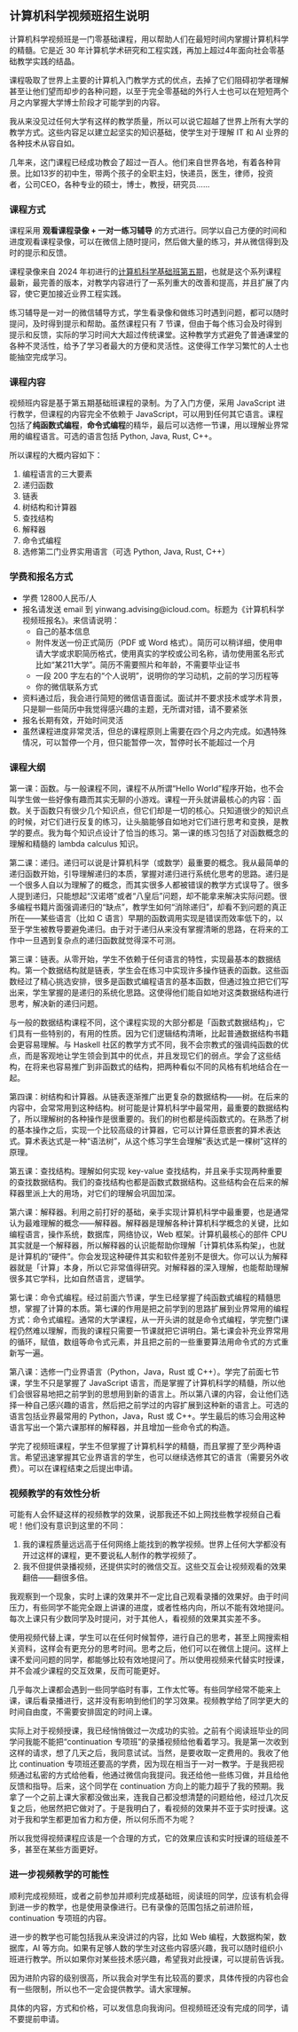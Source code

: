 <div class="inner">
<h2>计算机科学视频班招生说明</h2>
<p>计算机科学视频班是一门零基础课程，用以帮助人们在最短时间内掌握计算机科学的精髓。它是近 30 年计算机学术研究和工程实践，再加上超过4年面向社会零基础教学实践的结晶。</p>
<p>课程吸取了世界上主要的计算机入门教学方式的优点，去掉了它们阻碍初学者理解甚至让他们望而却步的各种问题，以至于完全零基础的外行人士也可以在短短两个月之内掌握大学博士阶段才可能学到的内容。</p>
<p>我从来没见过任何大学有这样的教学质量，所以可以说它超越了世界上所有大学的教学方式。这些内容足以建立起坚实的知识基础，使学生对于理解 IT 和 AI 业界的各种技术从容自如。</p>
<p>几年来，这门课程已经成功教会了超过一百人。他们来自世界各地，有着各种背景。比如13岁的初中生，带两个孩子的全职主妇，快递员，医生，律师，投资者，公司CEO，各种专业的硕士，博士，教授，研究员……</p>
<h3 id="课程方式">课程方式</h3>
<p>课程采用 <strong>观看课程录像 + 一对一练习辅导</strong> 的方式进行。同学以自己方便的时间和进度观看课程录像，可以在微信上随时提问，然后做大量的练习，并从微信得到及时的提示和反馈。</p>
<p>课程录像来自 2024 年初进行的<a href="https://www.yinwang.org/blog-cn/2023/12/23/cs-course-5">计算机科学基础班第五期</a>，也就是这个系列课程最新，最完善的版本，对教学内容进行了一系列重大的改善和提高，并且扩展了内容，使它更加接近业界工程实践。</p>
<p>练习辅导是一对一的微信辅导方式，学生看录像和做练习时遇到问题，都可以随时提问，及时得到提示和帮助。虽然课程只有 7 节课，但由于每个练习会及时得到提示和反馈，实际的学习时间大大超过传统课堂。这种教学方式避免了普通课堂的各种不灵活性，给予了学习者最大的方便和灵活性。这使得工作学习繁忙的人士也能抽空完成学习。</p>
<h3 id="课程内容">课程内容</h3>
<p>视频班内容是基于第五期基础班课程的录制。为了入门方便，采用 JavaScript 进行教学，但课程的内容完全不依赖于 JavaScript，可以用到任何其它语言。课程包括了<strong>纯函数式编程</strong>，<strong>命令式编程</strong>的精华，最后可以选修一节课，用以理解业界常用的编程语言。可选的语言包括 Python, Java, Rust, C++。</p>
<p>所以课程的大概内容如下：</p>
<ol>
<li>编程语言的三大要素</li>
<li>递归函数</li>
<li>链表</li>
<li>树结构和计算器</li>
<li>查找结构</li>
<li>解释器</li>
<li>命令式编程</li>
<li>选修第二门业界实用语言（可选 Python, Java, Rust, C++）</li>
</ol>
<h3 id="学费和报名方式">学费和报名方式</h3>
<ul>
<li>学费 12800人民币/人</li>
<li>报名请发送 email 到 yinwang.advising@icloud.com。标题为《计算机科学视频班报名》。来信请说明：
<ul>
<li>自己的基本信息</li>
<li>附件发送一份正式简历（PDF 或 Word 格式）。简历可以稍详细，使用申请大学或求职简历格式，使用真实的学校或公司名称，请勿使用匿名形式比如“某211大学”。简历不需要照片和年龄，不需要毕业证书</li>
<li>一段 200 字左右的“个人说明”，说明你的学习动机，之前的学习历程等</li>
<li>你的微信联系方式</li>
</ul>
</li>
<li>资料通过后，我会进行简短的微信语音面试。面试并不要求技术或学术背景，只是聊一些简历中我觉得感兴趣的主题，无所谓对错，请不要紧张</li>
<li>报名长期有效，开始时间灵活</li>
<li>虽然课程进度非常灵活，但总的课程原则上需要在四个月之内完成。如遇特殊情况，可以暂停一个月，但只能暂停一次，暂停时长不能超过一个月</li>
</ul>
<h3 id="课程大纲">课程大纲</h3>
<p>第一课：函数。与一般课程不同，课程不从所谓“Hello World”程序开始，也不会叫学生做一些好像有趣而其实无聊的小游戏。课程一开头就讲最核心的内容：函数。关于函数只有很少几个知识点，但它们却是一切的核心。只知道很少的知识点的时候，对它们进行反复的练习，让头脑能够自如地对它们进行思考和变换，是教学的要点。我为每个知识点设计了恰当的练习。第一课的练习包括了对函数概念的理解和精髓的 lambda calculus 知识。</p>
<p>第二课：递归。递归可以说是计算机科学（或数学）最重要的概念。我从最简单的递归函数开始，引导理解递归的本质，掌握对递归进行系统化思考的思路。递归是一个很多人自以为理解了的概念，而其实很多人都被错误的教学方式误导了。很多人提到递归，只能想起“汉诺塔”或者“八皇后”问题，却不能拿来解决实际问题。很多编程书籍片面强调递归的“缺点”，教学生如何“消除递归”，却看不到问题的真正所在——某些语言（比如 C 语言）早期的函数调用实现是错误而效率低下的，以至于学生被教导要避免递归。由于对于递归从来没有掌握清晰的思路，在将来的工作中一旦遇到复杂点的递归函数就觉得深不可测。</p>
<p>第三课：链表。从零开始，学生不依赖于任何语言的特性，实现最基本的数据结构。第一个数据结构就是链表，学生会在练习中实现许多操作链表的函数。这些函数经过了精心挑选安排，很多是函数式编程语言的基本函数，但通过独立把它们写出来，学生掌握的是递归的系统化思路。这使得他们能自如地对这类数据结构进行思考，解决新的递归问题。</p>
<p>与一般的数据结构课程不同，这个课程实现的大部分都是「函数式数据结构」，它们具有一些特别的，有用的性质。因为它们逻辑结构清晰，比起普通数据结构书籍会更容易理解。与 Haskell 社区的教学方式不同，我不会宗教式的强调纯函数的优点，而是客观地让学生领会到其中的优点，并且发现它们的弱点。学会了这些结构，在将来也容易推广到非函数式的结构，把两种看似不同的风格有机地结合在一起。</p>
<p>第四课：树结构和计算器。从链表逐渐推广出更复杂的数据结构——树。在后来的内容中，会常常用到这种结构。树可能是计算机科学中最常用，最重要的数据结构了，所以理解树的各种操作是很重要的。我们的树也都是纯函数式的。在熟悉了树的基本操作之后，实现一个比较高级的计算器，它可以计算任意嵌套的算术表达式。算术表达式是一种“语法树”，从这个练习学生会理解“表达式是一棵树”这样的原理。</p>
<p>第五课：查找结构。理解如何实现 key-value 查找结构，并且亲手实现两种重要的查找数据结构。我们的查找结构也都是函数式数据结构。这些结构会在后来的解释器里派上大的用场，对它们的理解会巩固加深。</p>
<p>第六课：解释器。利用之前打好的基础，亲手实现计算机科学中最重要，也是通常认为最难理解的概念——解释器。解释器是理解各种计算机科学概念的关键，比如编程语言，操作系统，数据库，网络协议，Web 框架。计算机最核心的部件 CPU 其实就是一个解释器，所以解释器的认识能帮助你理解「计算机体系构架」，也就是计算机的“硬件”。你会发现这种硬件其实和软件差别不是很大。你可以认为解释器就是「计算」本身，所以它非常值得研究。对解释器的深入理解，也能帮助理解很多其它学科，比如自然语言，逻辑学。</p>
<p>第七课：命令式编程。经过前面六节课，学生已经掌握了纯函数式编程的精髓思想，掌握了计算的本质。第七课的作用是把之前学到的思路扩展到业界常用的编程方式：命令式编程。通常的大学课程，从一开头讲的就是命令式编程，学完整门课程仍然难以理解，而我的课程只需要一节课就把它讲明白。第七课会补充业界常用的循环，赋值，数组等命令式元素，并且把之前的一些重要算法用命令式的方式重新写一遍。</p>
<p>第八课：选修一门业界语言（Python，Java，Rust 或 C++）。学完了前面七节课，学生不只是掌握了 JavaScript 语言，而是掌握了计算机科学的精髓，所以他们会很容易地把之前学到的思想用到新的语言上。所以第八课的内容，会让他们选择一种自己感兴趣的语言，然后把之前学过的内容扩展到这种新的语言上。可选的语言包括业界最常用的 Python，Java，Rust 或 C++。学生最后的练习会用这种语言写出一个第六课那样的解释器，并且增加一些命令式的构造。</p>
<p>学完了视频班课程，学生不但掌握了计算机科学的精髓，而且掌握了至少两种语言。希望迅速掌握其它业界语言的学生，也可以继续选修其它的语言（需要另外收费）。可以在课程结束之后提出申请。</p>
<h3 id="视频教学的有效性分析">视频教学的有效性分析</h3>
<p>可能有人会怀疑这样的视频教学的效果，说那我还不如上网找些教学视频自己看呢！他们没有意识到这里的不同：</p>
<ol>
<li>我的课程质量远远高于任何网络上能找到的教学视频。世界上任何大学都没有开过这样的课程，更不要说私人制作的教学视频了。</li>
<li>我不但提供录播视频，还提供实时的微信交互。这些交互会让视频观看的效果翻倍——翻很多倍。</li>
</ol>
<p>我观察到一个现象，实时上课的效果并不一定比自己观看录播的效果好。由于时间压力，有些同学不能完全跟上讲课的进度，或者性格内向，所以不能有效地提问。每次上课只有少数同学及时提问，对于其他人，看视频的效果其实差不多。</p>
<p>使用视频代替上课，学生可以在任何时候暂停，进行自己的思考，甚至上网搜索相关资料，这样会有更充分的思考时间。思考之后，他们可以在微信上提问。这样上课不爱问问题的同学，都能够比较有效地提问了。所以使用视频来代替实时授课，并不会减少课程的交互效果，反而可能更好。</p>
<p>几乎每次上课都会遇到一些同学临时有事，工作太忙等。有些同学经常不能来上课，课后看录播进行，这并没有影响到他们的学习效果。视频教学给了同学更大的时间自由度，不需要安排固定的时间上课。</p>
<p>实际上对于视频授课，我已经悄悄做过一次成功的实验。之前有个阅读班毕业的同学问我能不能把“continuation 专项班”的录播视频给他看着学习。我是第一次收到这样的请求，想了几天之后，我同意试试。当然，是要收取一定费用的。我收了他比 continuation 专项班还要高的学费，因为现在相当于一对一教学。于是我把视频通过私密的方式给他看，他通过微信向我提问。我还给他一些练习做，并且给他反馈和指导。后来，这个同学在 continuation 方向上的能力超乎了我的预期。我拿了一个之前上课大家都没做出来，连我自己都没想清楚的问题给他，经过几次反复之后，他居然把它做对了。于是我明白了，看视频的效果并不亚于实时授课。这对于我和学生都更加省力和方便，所以何乐而不为呢？</p>
<p>所以我觉得视频课程应该是一个合理的方式，它的效果应该和实时授课的班级差不多，甚至在某些方面更好。</p>
<h3 id="进一步视频教学的可能性">进一步视频教学的可能性</h3>
<p>顺利完成视频班，或者之前参加并顺利完成基础班，阅读班的同学，应该有机会得到进一步的教学，也是使用录像进行。已有录像的范围包括之前进阶班，continuation 专项班的内容。</p>
<p>进一步的教学也可能包括我从来没讲过的内容，比如 Web 编程，大数据构架，数据库，AI 等方向。如果有足够人数的学生对这些内容感兴趣，我可以随时组织小班进行教学。所以如果你对某些技术感兴趣，希望我对此授课，可以提前告诉我。</p>
<p>因为进阶内容的级别很高，所以我会对学生有比较高的要求，具体传授的内容也会有一些限制，所以也不一定会提供教学。请大家理解。</p>
<p>具体的内容，方式和价格，可以发信息向我询问。但视频班还没有完成的同学，请不要提前申请。</p>
</div>
    
